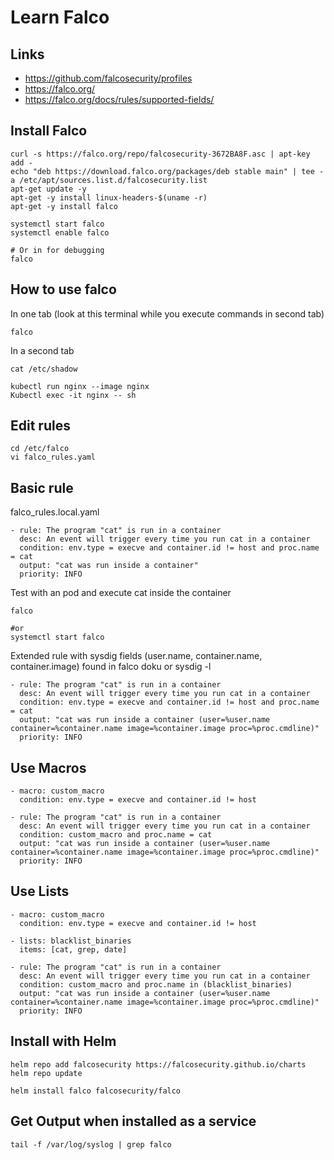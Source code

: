 # Learn Falco

## Links

- https://github.com/falcosecurity/profiles
- https://falco.org/
- https://falco.org/docs/rules/supported-fields/


## Install Falco

```
curl -s https://falco.org/repo/falcosecurity-3672BA8F.asc | apt-key add -
echo "deb https://download.falco.org/packages/deb stable main" | tee -a /etc/apt/sources.list.d/falcosecurity.list
apt-get update -y
apt-get -y install linux-headers-$(uname -r)
apt-get -y install falco
```

```
systemctl start falco
systemctl enable falco

# Or in for debugging
falco
```



## How to use falco

In one tab (look at this terminal while you execute commands in second tab)
```
falco
```


In a second tab
```
cat /etc/shadow

kubectl run nginx --image nginx
Kubectl exec -it nginx -- sh
```


## Edit rules

```
cd /etc/falco
vi falco_rules.yaml
```


## Basic rule


falco_rules.local.yaml
```
- rule: The program "cat" is run in a container
  desc: An event will trigger every time you run cat in a container
  condition: env.type = execve and container.id != host and proc.name = cat
  output: "cat was run inside a container"
  priority: INFO
```

Test with an pod and execute cat inside the container
```
falco

#or
systemctl start falco
```



Extended rule with sysdig fields (user.name, container.name, container.image) found in falco doku or sysdig -l
```
- rule: The program "cat" is run in a container
  desc: An event will trigger every time you run cat in a container
  condition: env.type = execve and container.id != host and proc.name = cat
  output: "cat was run inside a container (user=%user.name container=%container.name image=%container.image proc=%proc.cmdline)"
  priority: INFO
```



## Use Macros

```
- macro: custom_macro
  condition: env.type = execve and container.id != host
  
- rule: The program "cat" is run in a container
  desc: An event will trigger every time you run cat in a container
  condition: custom_macro and proc.name = cat
  output: "cat was run inside a container (user=%user.name container=%container.name image=%container.image proc=%proc.cmdline)"
  priority: INFO
```


## Use Lists

```
- macro: custom_macro
  condition: env.type = execve and container.id != host
  
- lists: blacklist_binaries
  items: [cat, grep, date]
  
- rule: The program "cat" is run in a container
  desc: An event will trigger every time you run cat in a container
  condition: custom_macro and proc.name in (blacklist_binaries)
  output: "cat was run inside a container (user=%user.name container=%container.name image=%container.image proc=%proc.cmdline)"
  priority: INFO
```




## Install with Helm

```
helm repo add falcosecurity https://falcosecurity.github.io/charts
helm repo update

helm install falco falcosecurity/falco
```



## Get Output when installed as a service

```
tail -f /var/log/syslog | grep falco
```




